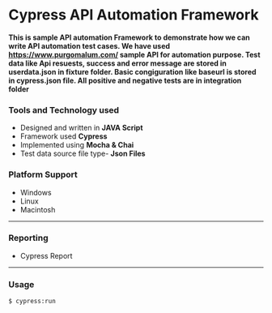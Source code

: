 # Cypress API Automation Framework




**This is sample API automation Framework to demonstrate how we can write API automation test cases. We have used https://www.purgomalum.com/ sample API for automation purpose. Test data like Api resuests, success and error message are stored in userdata.json in fixture folder. Basic congiguration like baseurl is stored in cypress.json file. All  positive and negative tests are in integration folder**

### Tools and Technology used
 - Designed and written in **JAVA Script**
 - Framework used **Cypress**
 - Implemented using **Mocha & Chai**
 - Test data source file type- **Json Files** 


### Platform Support
 - Windows
 - Linux
 - Macintosh

---
### Reporting
 - Cypress Report
 
---
### Usage
```sh
$ cypress:run
```
